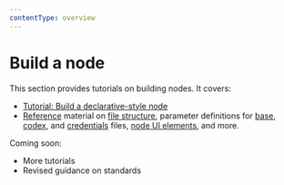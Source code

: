 ```yaml
---
contentType: overview
---
```


# Build a node

This section provides tutorials on building nodes. It covers:

* [Tutorial: Build a declarative-style node](/integrations/creating-nodes/build/declarative-style-node.md)
* [Reference](/integrations/creating-nodes/build/reference/index.md) material on [file structure](/integrations/creating-nodes/build/reference/node-file-structure.md), parameter definitions for [base](/integrations/creating-nodes/build/reference/node-base-files/index.md), [codex](/integrations/creating-nodes/build/reference/node-codex-files.md), and [credentials](/integrations/creating-nodes/build/reference/credentials-files.md) files, [node UI elements](/integrations/creating-nodes/build/reference/ui-elements.md), and more.

Coming soon:

* More tutorials
* Revised guidance on standards

<!--
* [Build a programmatic-style node](/integrations/creating-nodes/build/programmatic-style-node.md)
* [Build a trigger node](/integrations/creating-nodes/build/create-trigger-node/)


If you are unsure which tutorial to use, refer to [Choose your node building approach](/integrations/creating-nodes/plan/choose-node-method.md) to understand the different styles of node building.

-->


